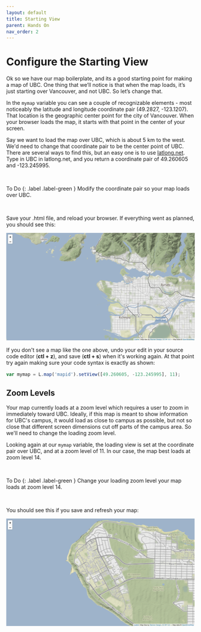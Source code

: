 ```yaml
---
layout: default
title: Starting View
parent: Hands On
nav_order: 2
---
```


# Configure the Starting View

Ok so we have our map boilerplate, and its a good starting point for making a map of UBC. One thing that we’ll notice is that when the map loads, it’s just starting over Vancouver, and not UBC. So let’s change that.

In the <code>mymap</code> variable you can see a couple of recognizable elements - most noticeably the latitude and longitude coordinate pair (49.2827, -123.1207). That location is the geographic center point for the city of Vancouver. When your browser loads the map, it starts with that point in the center of your screen.

Say we want to load the map over UBC, which is about 5 km to the west. We'd need to change that coordinate pair to be the center point of UBC. There are several ways to find this, but an easy one is to use [latlong.net](https://www.latlong.net/). Type in UBC in latlong.net, and you return a coordinate pair of 49.260605 and -123.245995.

<p>&nbsp;</p>
To Do
{: .label .label-green }
Modify the coordinate pair so your map loads over UBC.
<p>&nbsp;</p>

Save your .html file, and reload your browser. If everything went as planned, you should see this:


![Map loads over the center of UBC](map02.png "Your second map loads over UBC")

If you don't see a map like the one above, undo your edit in your source code editor (**ctl + z**), and save (**ctl + s**) when it's working again. At that point try again making sure your code syntax is exactly as shown:

```js
var mymap = L.map('mapid').setView([49.260605, -123.245995], 11);
```

## Zoom Levels
Your map currently loads at a zoom level which requires a user to zoom in immediately toward UBC. Ideally, if this map is meant to show information for UBC's campus, it would load as close to campus as possible, but not so close that different screen dimensions cut off parts of the campus area. So we'll need to change the loading zoom level.

Looking again at our <code>mymap</code> variable, the loading view is set at the coordinate pair over UBC, and at a zoom level of 11. In our case, the map best loads at zoom level 14.

<p>&nbsp;</p>
To Do
{: .label .label-green }
Change your loading zoom level your map loads at zoom level 14.    
<p>&nbsp;</p>

You should see this if you save and refresh your map:

![Map loads over the center of UBC!](map03.png "Map loads over the center of UBC!")
